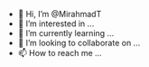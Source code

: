 - 👋 Hi, I’m @MirahmadT
- 👀 I’m interested in ...
- 🌱 I’m currently learning ...
- 💞️ I’m looking to collaborate on ...
- 📫 How to reach me ...

<!---
MirahmadT/MirahmadT is a ✨ special ✨ repository because its `README.md` (this file) appears on your GitHub profile.
You can click the Preview link to take a look at your changes.
--->
